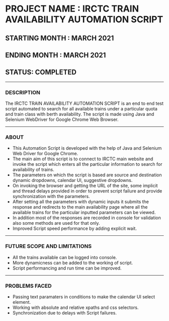 # PROJECT NAME : IRCTC TRAIN AVAILABILITY AUTOMATION SCRIPT 

## STARTING MONTH : MARCH 2021
## ENDING MONTH : MARCH 2021 

## STATUS: COMPLETED

---

### DESCRIPTION 

The IRCTC TRAIN AVAILABILITY AUTOMATION SCRIPT is an end to end test script automated to search for all available trains under a particular quota and train class with berth availability. The script is made using Java and Selenium WebDriver for Google Chrome Web Browser. 

---

### ABOUT 

- This Automation Script is developed with the help of Java and Selenium Web Driver for Google Chrome.
- The main aim of this script is to connect to IRCTC main website and invoke the script which enters all the particular information to search for availability of trains.
- The parameters on which the script is based are source and destination dynamic dropdowns, calendar UI, suggestive dropdowns.
- On invoking the browser and getting the URL of the site, some implicit and thread delays provided in order to prevent script failure and provide synchronization with the parameters. 
- After setting all the parameters with dynamic inputs it submits the response and redirects to the main availability page where all the available trains for the particular inputted parameters can be viewed. 
- In addition most of the responses are recorded in console for validation also some methods are used for that only. 
- Improved Script speed performance by adding explicit wait. 

---

### FUTURE SCOPE AND LIMITATIONS

- All the trains available can be logged into console.
- More dynamicness can be added to the working of script.
- Script performancing and run time can be improved.

---

### PROBLEMS FACED 

- Passing text paramaters in conditions to make the calendar UI select element.
- Working with absolute and relative xpaths and css selectors.
- Synchronization due to delays with Script failures.
  
